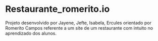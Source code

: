 # Restaurante_romerito.io
Projeto desenvolvido por Jayene, Jefte, Isabela, Ercules orientado por Romerito Campos referente a um site de um restaurante com intuito no aprendizado dos alunos.
